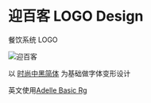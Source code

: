 迎百客 LOGO Design
===
餐饮系统 LOGO

![迎百客](https://tcs.teambition.net/storage/11127dfd8f4acf022033bbcca3cf5eb7224e?download=%E8%BF%8E%E7%99%BE%E5%AE%A2%20LOGO.jpg&Signature=eyJhbGciOiJIUzI1NiJ9.eyJyZXNvdXJjZSI6Ii9zdG9yYWdlLzExMTI3ZGZkOGY0YWNmMDIyMDMzYmJjY2EzY2Y1ZWI3MjI0ZSIsImV4cCI6MTUyMDgxMjgwMH0.PpUn7ovLogODF93LOECMahvHYGXmsFijdnxziKoN93s)

以 [时尚中黑简体](http://fjdx.sc.chinaz.com/Files/DownLoad/font3/bb1439.rar) 为基础做字体变形设计

英文使用[Adelle Basic Rg]()
